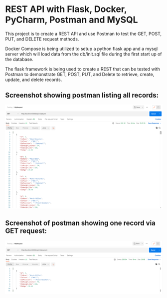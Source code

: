 # REST API with Flask, Docker, PyCharm, Postman and MySQL
This project is to create a REST API and use Postman to test the GET, POST, PUT, and DELETE request
methods.

Docker Compose is being utilized to setup a python flask app and a mysql server which will load data from
the db/init.sql file during the first start up of the database.

The flask framework is being used to create a REST that can be tested with Postman to
demonstrate GET, POST, PUT, and Delete to retrieve, create, update, and delete records.


## Screenshot showing postman listing all records:
![postman all records](screenshots/Postman_AllRecords.png)

## Screenshot of postman showing one record via GET request:
![postman one record](screenshots/Postman_OneRecord.png)



